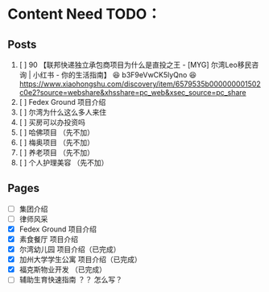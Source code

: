 # Content Need TODO：

## Posts

1. [ ] 90 【联邦快递独立承包商项目为什么是直投之王 - [MYG] 尔湾Leo移民咨询 | 小红书 - 你的生活指南】 😆 b3F9eVwCK5lyQno 😆 https://www.xiaohongshu.com/discovery/item/6579535b000000001502c0e2?source=webshare&xhsshare=pc_web&xsec_source=pc_share
2. [ ] Fedex Ground 项目介绍
3. [ ] 尔湾为什么这么多人来住
4. [ ] 买房可以办投资吗
5. [ ] 哈佛项目 （先不加）
6. [ ] 梅奥项目 （先不加）
7. [ ] 养老项目 （先不加）
8. [ ] 个人护理美容 （先不加）

## Pages

- [ ] 集团介绍
- [ ] 律师风采
- [x] Fedex Ground 项目介绍
- [x] 素食餐厅 项目介绍
- [x] 尔湾幼儿园 项目介绍（已完成）
- [x] 加州大学学生公寓 项目介绍（已完成）
- [x] 福克斯物业开发 （已完成）
- [ ] 辅助生育快速指南 ？？ 怎么写？
